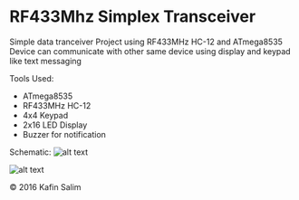 # RF433Mhz Simplex Transceiver
Simple data tranceiver Project using RF433MHz HC-12 and ATmega8535
Device can communicate with other same device using display and keypad like text messaging

Tools Used:
- ATmega8535
- RF433MHz HC-12
- 4x4 Keypad
- 2x16 LED Display
- Buzzer for notification

Schematic:
![alt text](https://github.com/kfsl/RF433Mhz-Transceiver/blob/master/blok%20diagram.png)

![alt text](https://github.com/kfsl/RF433Mhz-Transceiver/blob/master/visual.jpg)

© 2016 Kafin Salim
